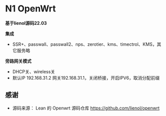 # N1 OpenWrt
**基于lienol源码22.03**

**集成**
- SSR+、passwall、passwall2、nps、zerotier、kms、timectrol、KMS，其它服务略

**旁路网关模式**
- DHCP关、wireless关
- 默认IP 192.168.31.2 网关192.168.31.1，关闭桥接，开启IPV6，取消分配前缀

## 感谢
- 源码来源： Lean 的 Openwrt 源码仓库 https://github.com/lienol/openwrt
